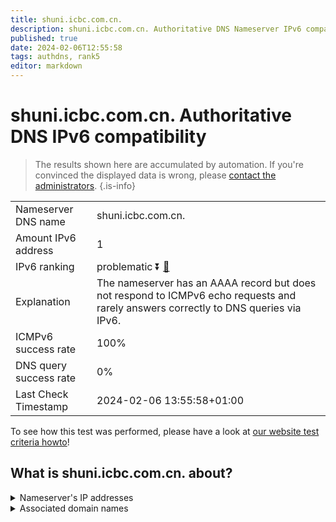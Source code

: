 ```yaml
---
title: shuni.icbc.com.cn.
description: shuni.icbc.com.cn. Authoritative DNS Nameserver IPv6 compatibility
published: true
date: 2024-02-06T12:55:58
tags: authdns, rank5
editor: markdown
---
```


# shuni.icbc.com.cn. Authoritative DNS IPv6 compatibility

> The results shown here are accumulated by automation. If you're convinced the displayed data is wrong, please [contact the administrators](/howto/chat). 
{.is-info}




|   |   |
| - | - |
| Nameserver DNS name | shuni.icbc.com.cn.
| Amount IPv6 address | 1
| IPv6 ranking | problematic :arrow_double_down: [🔗](/howto/ranking) |
| Explanation | The nameserver has an AAAA record but does not respond to ICMPv6 echo requests and rarely answers correctly to DNS queries via IPv6. |
| ICMPv6 success rate | 100%|
| DNS query success rate | 0% |
| Last Check Timestamp | 2024-02-06 13:55:58+01:00 |

To see how this test was performed, please have a look at [our website test criteria howto](/howto/testcriteria/authdns)!


## What is shuni.icbc.com.cn. about?




<details>
<summary>Nameserver's IP addresses</summary>

2408:8026:a0:1000::fffb

</details>



<details>
<summary>Associated domain names</summary>

www.icbc-ltd.com

</details>
